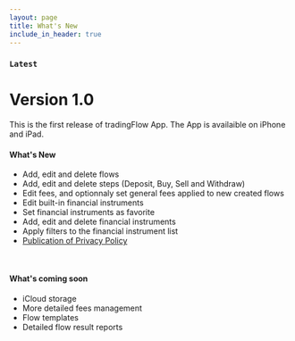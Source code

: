 ```yaml
---
layout: page
title: What's New
include_in_header: true
---
```


### `Latest`
# **Version 1.0**
This is the first release of tradingFlow App. The App is availaible on iPhone and iPad.

#### What's New
- Add, edit and delete flows
- Add, edit and delete steps (Deposit, Buy, Sell and Withdraw)
- Edit fees, and optionnaly set general fees applied to new created flows
- Edit built-in financial instruments
- Set financial instruments as favorite
- Add, edit and delete financial instruments
- Apply filters to the financial instrument list
- [Publication of Privacy Policy](/privacypolicy)

<br>

#### What's coming soon
- iCloud storage
- More detailed fees management
- Flow templates
- Detailed flow result reports

<br>
